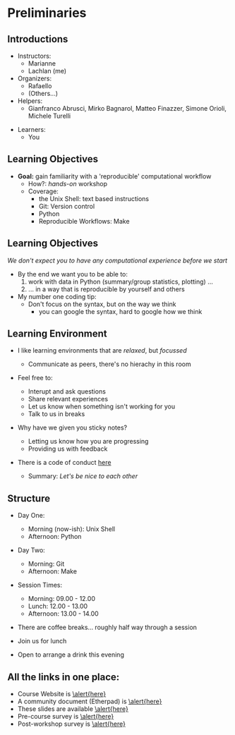 
# Preliminaries

## Introductions

* Instructors:
    * Marianne
    * Lachlan (me)
* Organizers:
    * Rafaello
    * (Others...)
* Helpers:
    - Gianfranco Abrusci, Mirko Bagnarol, Matteo Finazzer, Simone Orioli, Michele Turelli
- Learners:
    * You

## Learning Objectives


* **Goal:** gain familiarity with a 'reproducible' computational workflow
    * How?: *hands-on* workshop
    * Coverage:
        * the Unix Shell: text based instructions
        * Git: Version control
        * Python
        * Reproducible Workflows: Make

## Learning Objectives


*We don't expect you to have any computational experience before we start*

- By the end we want you to be able to:
    1. work with data in Python (summary/group statistics, plotting) ...
    1. ... in a way that is reproducible by yourself and others
- My number one coding tip:
    - Don't focus on the syntax, but on the way we think
        - you can google the syntax, hard to google how we think

## Learning Environment

* I like learning environments that are *relaxed*, but *focussed*
    * Communicate as peers, there's no hierachy in this room

* Feel free to:
    * Interupt and ask questions
    * Share relevant experiences
    * Let us know when something isn't working for you
    * Talk to us in breaks

* Why have we given you sticky notes?
    * Letting us know how you are progressing
    * Providing us with feedback

* There is a code of conduct [here](http://www.datacarpentry.org/code-of-conduct/)
    * Summary: *Let's be nice to each other*

## Structure

* Day One:
    * Morning (now-ish): Unix Shell
    * Afternoon: Python
* Day Two:
    * Morning: Git
    * Afternoon: Make

* Session Times:
    * Morning: 09.00 - 12.00
    * Lunch: 12.00 - 13.00
    * Afternoon: 13.00 - 14.00

* There are coffee breaks... roughly half way through a session
* Join us for lunch
* Open to arrange a drink this evening

## All the links in one place:

* Course Website is [\alert{here}](https://mkcor.github.io/2018-11-14-trento/)
* A community document (Etherpad) is [\alert{here}](https://pad.carpentries.org/2018-11-14-trento)
* These slides are available [\alert{here}]()
* Pre-course survey is [\alert{here}](https://www.surveymonkey.com/r/swc_pre_workshop_v1?workshop_id=2018-11-14-trento)
* Post-workshop survey is [\alert{here}](https://www.surveymonkey.com/r/swc_post_workshop_v1?workshop_id=2018-11-14-trento)
